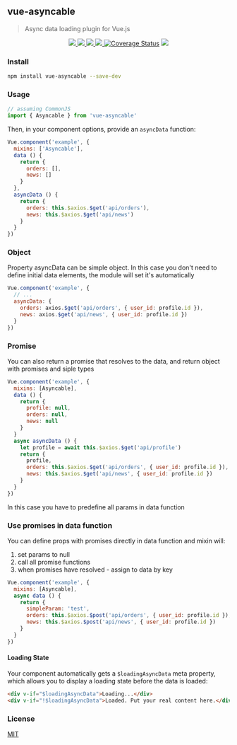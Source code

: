 ## vue-asyncable

> Async data loading plugin for Vue.js


<p align="center">
  <a href="https://npmcharts.com/compare/vue-asyncable?minimal=true">
    <img src="http://img.shields.io/npm/dm/vue-asyncable.svg">
  </a>
  <a href="https://www.npmjs.org/package/vue-asyncable">
    <img src="https://img.shields.io/npm/v/vue-asyncable.svg">
  </a>
  <a href="http://img.badgesize.io/https://unpkg.com/vue-asyncable/dist/vue-asyncable.js?compression=gzip&label=gzip%20size:%20JS">
    <img src="http://img.badgesize.io/https://unpkg.com/vue-asyncable/dist/vue-asyncable.cjs.js?compression=gzip&label=gzip%20size:%20JS">
  </a>
  <a href="LICENSE">
    <img src="https://img.shields.io/badge/License-MIT-green.svg">
  </a>
  <a href='https://coveralls.io/github/yariksav/vue-asyncable'><img src='https://coveralls.io/repos/github/yariksav/vue-asyncable/badge.svg' alt='Coverage Status' /></a>
  <a href='https://travis-ci.org/yariksav/vue-asyncable'><img src='https://travis-ci.org/yariksav/vue-asyncable.svg?branch=master' /></a>
</p>

### Install

``` bash
npm install vue-asyncable --save-dev
```

### Usage

``` js
// assuming CommonJS
import { Asyncable } from 'vue-asyncable'
```

Then, in your component options, provide an `asyncData` function:

``` js
Vue.component('example', {
  mixins: ['Asyncable'],
  data () {
    return {
      orders: [],
      news: []
    }
  },
  asyncData () {
    return {
      orders: this.$axios.$get('api/orders'),
      news: this.$axios.$get('api/news')
    }
  }
})
```

### Object

Property asyncData can be simple object. In this case you don't need to define initial data elements, the module will set it's automatically

``` js
Vue.component('example', {
  // ...
  asyncData: {
    orders: axios.$get('api/orders', { user_id: profile.id }),
    news: axios.$get('api/news', { user_id: profile.id })
  }
})
```
### Promise

You can also return a promise that resolves to the data, and return object with promises and siple types

``` js
Vue.component('example', {
  mixins: [Asyncable],
  data () {
    return {
      profile: null,
      orders: null,
      news: null
    }
  }
  async asyncData () {
    let profile = await this.$axios.$get('api/profile')
    return {
      profile,
      orders: this.$axios.$get('api/orders', { user_id: profile.id }),
      news: this.$axios.$get('api/news', { user_id: profile.id })
    }
  }
})
```

In this case you have to predefine all params in data function

### Use promises in data function

You can define props with promises directly in data function and mixin will:
 1) set params to null
 2) call all promise functions
 3) when promises have resolved - assign to data by key

``` js
Vue.component('example', {
  mixins: [Asyncable],
  async data () {
    return {
      simpleParam: 'test',
      orders: this.$axios.$post('api/orders', { user_id: profile.id }),
      news: this.$axios.$post('api/news', { user_id: profile.id })
    }
  }
})
```

<!-- #### Reloading Data

The component also gets a method named `reloadAsyncData`, which obviously reloads the data:

``` js
Vue.component('example', {
  // ...
  asyncData() {
    // load data based on `this.params`
  },
  // reload when params change
  watch: {
    params: 'reloadAsyncData'
  }
})
``` -->

#### Loading State

Your component automatically gets a `$loadingAsyncData` meta property, which allows you to display a loading state before the data is loaded:

``` html
<div v-if="$loadingAsyncData">Loading...</div>
<div v-if="!$loadingAsyncData">Loaded. Put your real content here.</div>
```

### License

[MIT](http://opensource.org/licenses/MIT)